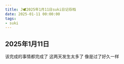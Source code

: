 ```yaml
---
title: J🕊️2025年1月11日suki日记存档
date: 2025-01-11 00:00:00
tags: 
- suki
---
```


## 2025年1月11日
该完成的事情都完成了
这两天发生太多了
像是过了好久一样